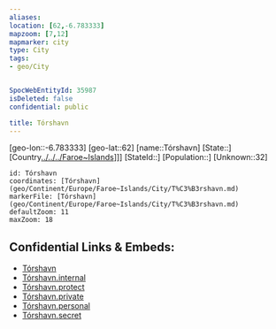 ```yaml
---
aliases: 
location: [62,-6.783333]
mapzoom: [7,12] 
mapmarker: city 
type: City
tags:
- geo/City


SpocWebEntityId: 35987
isDeleted: false
confidential: public

title: Tórshavn
---
```

[geo-lon::-6.783333]
[geo-lat::62]
[name::Tórshavn]
[State::]
[Country[../../../Faroe~Islands](../../../Faroe~Islands)]]]
[StateId::]
[Population::]
[Unknown::32]


```leaflet
id: Tórshavn
coordinates: [Tórshavn](geo/Continent/Europe/Faroe~Islands/City/T%C3%B3rshavn.md)
markerFile: [Tórshavn](geo/Continent/Europe/Faroe~Islands/City/T%C3%B3rshavn.md)
defaultZoom: 11 
maxZoom: 18
```


## Confidential Links & Embeds: 
- [Tórshavn](../../../../../../_public/geo/Continent/Europe/Faroe~Islands/City/T%C3%B3rshavn.md) 
- [Tórshavn.internal](../../../../../../_internal/geo/Continent/Europe/Faroe~Islands/City/T%C3%B3rshavn.internal.md) 
- [Tórshavn.protect](../../../../../../_protect/geo/Continent/Europe/Faroe~Islands/City/T%C3%B3rshavn.protect.md) 
- [Tórshavn.private](../../../../../../_private/geo/Continent/Europe/Faroe~Islands/City/T%C3%B3rshavn.private.md) 
- [Tórshavn.personal](../../../../../../_personal/geo/Continent/Europe/Faroe~Islands/City/T%C3%B3rshavn.personal.md) 
- [Tórshavn.secret](../../../../../../_secret/geo/Continent/Europe/Faroe~Islands/City/T%C3%B3rshavn.secret.md) 

